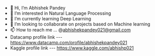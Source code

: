 - 👋 Hi, I’m Abhishek Pandey
- 👀 I’m interested in Natural Language Processing
- 🌱 I’m currently learning Deep Learning
- 💞️ I’m looking to collaborate on projects based on Machine learning
- 📫 How to reach me ... @abhishekpandey021@gmail.com
- Datacamp profile link --- https://www.datacamp.com/profile/abhishekpandey021
- Kaggle profile link --- https://www.kaggle.com/abhishp021

<!---
abhishp021/abhishp021 is a ✨ special ✨ repository because its `README.md` (this file) appears on your GitHub profile.
You can click the Preview link to take a look at your changes.
--->
